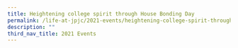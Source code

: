 ```yaml
---
title: Heightening college spirit through House Bonding Day
permalink: /life-at-jpjc/2021-events/heightening-college-spirit-through-house-bonding-day/
description: ""
third_nav_title: 2021 Events
---
```

